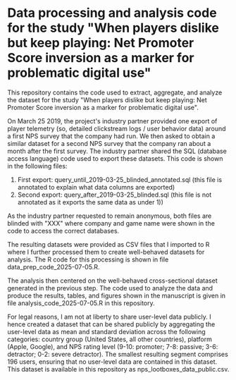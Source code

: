 # Data processing and analysis code for the study "When players dislike but keep playing: Net Promoter Score inversion as a marker for problematic digital use"

This repository contains the code used to extract, aggregate, and analyze the dataset for the study "When players dislike but keep playing: Net Promoter Score inversion as a marker for problematic digital use".

On March 25 2019, the project's industry partner provided one export of player telemetry (so, detailed clickstream logs / user behavior data) around a first NPS survey that the company had run. We then asked to obtain a similar dataset for a second NPS survey that the company ran about a month after the first survey. The industry partner shared the SQL (database access language) code used to export these datasets. This code is shown in the following files:
1) First export: query_until_2019-03-25_blinded_annotated.sql (this file is annotated to explain what data columns are exported)
2) Second export: query_after_2019-03-25_blinded.sql (this file is not annotated as it exports the same data as under 1))
   
As the industry partner requested to remain anonymous, both files are blinded with "XXX" where company and game name were shown in the code to access the correct databases.

The resulting datasets were provided as CSV files that I imported to R where I further processed them to create well-behaved datasets for analysis. The R code for this processing is shown in file data_prep_code_2025-07-05.R.

The analysis then centered on the well-behaved cross-sectional dataset generated in the previous step. The code used to analyze the data and produce the results, tables, and figures shown in the manuscript is given in file analysis_code_2025-07-05.R in this repository.

For legal reasons, I am not at liberty to share user-level data publicly. I hence created a dataset that can be shared publicly by aggregating the user-level data as mean and standard deviation across the following categories: country group (United States, all other countries), platform (Apple, Google), and NPS rating level (9-10: promoter; 7-8: passive; 3-6: detractor; 0-2: severe detractor). The smallest resulting segment comprises 196 users, ensuring that no user-level data are contained in this dataset. This dataset is available in this repository as nps_lootboxes_data_public.csv.
